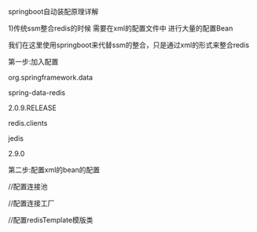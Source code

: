 springboot自动装配原理详解

1)传统ssm整合redis的时候 需要在xml的配置文件中 进行大量的配置Bean

我们在这里使用springboot来代替ssm的整合，只是通过xml的形式来整合redis

第一步:加入配置



<dependency>

<groupId>org.springframework.data</groupId>

<artifactId>spring-data-redis</artifactId>

<version>2.0.9.RELEASE</version>

</dependency>

<dependency>

<groupId>redis.clients</groupId>

<artifactId>jedis</artifactId>

<version>2.9.0</version>

</dependency>


第二步:配置xml的bean的配置



//配置连接池

<bean id="poolConfig" class="redis.clients.jedis.JedisPoolConfig"> <property name="minIdle" value="10"></property> <property name="maxTotal" value="20"></property>

</bean>

//配置连接工厂

<bean id="jedisConnectionFactory" class="org.springframework.data.redis.connection.jedis.JedisConnectionFactory"> <property name="hostName" value="47.104.128.12"></property>

<property name="password" value="123456"></property>

<property name="database" value="0"></property>

<property name="poolConfig" ref="poolConfig"></property>

</bean>


//配置redisTemplate模版类

<bean id="redisTemplate" class="org.springframework.data.redis.core.RedisTemplate"> <property name="connectionFactory" ref="jedisConnectionFactory"/>

<!--如果不配置Serializer，那么存储的时候缺省使用String，如果用User类型存储，那么会提示错误User can't cast to String <property name="keySerializer">

<bean class="org.springframework.data.redis.serializer.StringRedisSerializer"/> </property>

<property name="valueSerializer">

<bean class="org.springframework.data.redis.serializer.GenericJackson2JsonRedisSerializer"/> </property>

<property name="hashKeySerializer">

<bean class="org.springframework.data.redis.serializer.StringRedisSerializer"/> </property>

<property name="hashValueSerializer">

<bean class="org.springframework.data.redis.serializer.GenericJackson2JsonRedisSerializer"/> </property>

</bean>

第三步:导入配置

@ImportResource(locations = "classpath:beans.xml")可以导入xml的配置文件

@SpringBootApplication

@ImportResource(locations = "classpath:beans.xml")

@RestController

public class TulingOpenAutoconfigPrincipleApplication {

@Autowired

private RedisTemplate redisTemplate;

public static void main(String[] args) {

SpringApplication.run(TulingOpenAutoconfigPrincipleApplication.class, args);

}

@RequestMapping("/testRedis")

public String testRedis() {

redisTemplate.opsForValue().set("smlz","smlz");

return "OK";

}

}




2)综上所述 我们发现，若整合redis的时候通过传统的整合，进行了大量的配置,那么我们来看下通过springboot自动装配整合的对比

导入依赖:



<dependency>

<groupId>org.springframework.boot</groupId>

<artifactId>spring-boot-starter-data-redis</artifactId>

</dependency>

修改yml配置文件



spring.redis.host=47.104.128.12

spring.redis.port=6379

spring.redis.password=123456

直接使用(下述代码可以不要配置，为了解决保存使用jdk的序列方式才配置的)





@Bean

public RedisTemplate<Object, Object> redisTemplate(RedisConnectionFactory redisConnectionFactory) { RedisTemplate<Object, Object> template = new RedisTemplate<>(); template.setDefaultSerializer(new Jackson2JsonRedisSerializer<Object>(Object.class)); template.setConnectionFactory(redisConnectionFactory);

return template;

}




3）传统整合和springboot自动装配 优劣势分析。。。。。。。。。。。。





4）自动装配原理前的不得不说的几个注解

4.1)通过@Import注解来导入ImportSelector组件

①:写一个配置类在配置类上标注一个@Import的注解，



@Configuration

@Import(value = {TulingSelector.class})

public class TulingConfig {

}

②：在@Import注解的value值 写自己需要导入的组件

在selectImports方法中 就是你需要导入组件的全类名



public class TulingSelector implements ImportSelector {

@Override

public String[] selectImports(AnnotationMetadata annotationMetadata) { return new String[]{"com.tuling.service.TulingServiceImpl"};

}

}

核心代码:



@RestController

public class TulingController {

//自动注入tulingServiceImpl

@Autowired

private TulingServiceImpl tulingServiceImpl;

@RequestMapping("testTuling")

public String testTuling() {

tulingServiceImpl.testService();

return "tulingOk";

}

}

这里是没有标注其他注解提供给spring包扫描的

public class TulingServiceImpl {

public void testService() {

System.out.println("我是通过importSelector导入进来的service");

}

}

![图片](https://uploader.shimo.im/f/KhBejNdd4mDy6Rst.jpeg!thumbnail?fileGuid=FT8t2GQuIyQSM7oS)























1.2）通过@Import导入ImportBeanDefinitionRegistrar从而进来导入组件

![图片](https://uploader.shimo.im/f/0d3PzWpQxweeP0sH.jpeg!thumbnail?fileGuid=FT8t2GQuIyQSM7oS)











核心代码:



public class TulingImportBeanDefinitionRegistrar implements ImportBeanDefinitionRegistrar { @Override

public void registerBeanDefinitions(AnnotationMetadata annotationMetadata, BeanDefinitionRegistry beanDefinitionReg //定义一个BeanDefinition

RootBeanDefinition rootBeanDefinition = new RootBeanDefinition(TulingDao.class);

//把自定义的bean定义导入到容器中

beanDefinitionRegistry.registerBeanDefinition("tulingDao",rootBeanDefinition);

}

}

通过ImportSelector功能导入进来的

public class TulingServiceImpl {

@Autowired

private TulingDao tulingDao;

public void testService() {

tulingDao.testTulingDao();

System.out.println("我是通过importSelector导入进来的service");

}

}

通过ImportBeanDefinitionRegistar导入进来的

public class TulingDao {

public void testTulingDao() {

System.out.println("我是通过ImportBeanDefinitionRegistrar导入进来tulingDao组件");

}

}

测试结果:

![图片](https://uploader.shimo.im/f/ozmMnLAEocqHMDub.jpeg!thumbnail?fileGuid=FT8t2GQuIyQSM7oS)
























1.3)spring底层条件装配的原理@Conditional

应用要求:比如我有二个组件,一个是TulingLog一个是TulingAspect

而TulingLog是依赖TulingAspect的 只有容器中有TulingAspect组件才会加载TulingLog



tulingLog组件 依赖TulingAspect组件

public class TulingLog {

}

tulingAspect组件

public class TulingAspect {

}

①:自定义条件组件条件



public class TulingConditional implements Condition {

@Override

public boolean matches(ConditionContext conditionContext, AnnotatedTypeMetadata annotatedTypeMetadata) {

//容器中包含tulingAspect组件才返回Ture

if(conditionContext.getBeanFactory().containsBean("tulingAspect")){

return true;

}else{

return false;

}

}

}

-------------------------------------该情况下会加载二个组件--------------------------------------------

@Bean

public TulingAspect tulingAspect() {

System.out.println("TulingAspect组件自动装配到容器中");

return new TulingAspect();

@Bean

@Conditional(value = TulingConditional.class)

public TulingLog tulingLog() {

System.out.println("TulingLog组件自动装配到容器中");

return new TulingLog();

}

-------------------------------------二个组件都不会被加载----------------------------------------

/*@Bean**/

public TulingAspect tulingAspect() {

System.out.println("TulingAspect组件自动装配到容器中");

return new TulingAspect();

}


@Bean

@Conditional(value = TulingConditional.class)

public TulingLog tulingLog() {

System.out.println("TulingLog组件自动装配到容器中");

return new TulingLog();

}






自动装配原理分析 从@SpringbootApplication入手分析

![图片](https://uploader.shimo.im/f/qbU7ZPoOfGta0dvW.jpeg!thumbnail?fileGuid=FT8t2GQuIyQSM7oS)












那我们仔细分析

org.springframework.boot.autoconfigure.AutoConfigurationImportSelector#selectImports




public class AutoConfigurationImportSelector

implements DeferredImportSelector, BeanClassLoaderAware, ResourceLoaderAware, BeanFactoryAware, EnvironmentAware, Ordered {


@Override

public String[] selectImports(AnnotationMetadata annotationMetadata) { if (!isEnabled(annotationMetadata)) {

return NO_IMPORTS;

}

AutoConfigurationMetadata autoConfigurationMetadata = AutoConfigurationMetadataLoader

.loadMetadata(this.beanClassLoader); AnnotationAttributes attributes = getAttributes(annotationMetadata);

//去mata-info/spring.factories文件中查询EnableAutoConfiguration对于值List<String> configurations = getCandidateConfigurations(annotationMetadata,

attributes);

//去除重复的配置类，若我们自己写的starter可能存主重复的

configurations = removeDuplicates(configurations);

Set<String> exclusions = getExclusions(annotationMetadata, attributes); checkExcludedClasses(configurations, exclusions); configurations.removeAll(exclusions);

//根据maven导入的启动器过滤出需要导入的配置类

configurations = filter(configurations, autoConfigurationMetadata); fireAutoConfigurationImportEvents(configurations, exclusions); return StringUtils.toStringArray(configurations);

}

}

//去spring.factories中去查询EnableAutoConfirution类

private static Map<String, List<String>> loadSpringFactories(@Nullable ClassLoader classLoader) { MultiValueMap<String, String> result = cache.get(classLoader);

if (result != null) {

return result;

}

try {

Enumeration<URL> urls = (classLoader != null ? classLoader.getResources(FACTORIES_RESOURCE_LOCATION) : ClassLoader.getSystemResources(FACTORIES_RESOURCE_LOCATION));

result = new LinkedMultiValueMap<>();

while (urls.hasMoreElements()) {

URL url = urls.nextElement();

UrlResource resource = new UrlResource(url);

Properties properties = PropertiesLoaderUtils.loadProperties(resource); for (Map.Entry<?, ?> entry : properties.entrySet()) {

List<String> factoryClassNames = Arrays.asList( StringUtils.commaDelimitedListToStringArray((String) entry.getValue()));

result.addAll((String) entry.getKey(), factoryClassNames);

}

}

cache.put(classLoader, result);

return result;

}

catch (IOException ex) {

throw new IllegalArgumentException("Unable to load factories from location [" + FACTORIES_RESOURCE_LOCATION + "]", ex);

}

}

![图片](https://uploader.shimo.im/f/jr0oLIXMiSNZMFlg.jpeg!thumbnail?fileGuid=FT8t2GQuIyQSM7oS)

然后我们分析RedisAutoConfiguration类

导入了三个组件RedisTemplateStringRedisTemplate

JedisConnectionConfiguration




@Configuration

@ConditionalOnClass(RedisOperations.class)

@EnableConfigurationProperties(RedisProperties.class)

@Import({ LettuceConnectionConfiguration.class, JedisConnectionConfiguration.class })

public class RedisAutoConfiguration {

//导入redisTemplate

@Bean

@ConditionalOnMissingBean(name = "redisTemplate")

public RedisTemplate<Object, Object> redisTemplate(

RedisConnectionFactory redisConnectionFactory) throws UnknownHostException { RedisTemplate<Object, Object> template = new RedisTemplate<>(); template.setConnectionFactory(redisConnectionFactory); return template;

}

@Bean

@ConditionalOnMissingBean

public StringRedisTemplate stringRedisTemplate(

RedisConnectionFactory redisConnectionFactory) throws UnknownHostException { StringRedisTemplate template = new StringRedisTemplate(); template.setConnectionFactory(redisConnectionFactory); return template;

}

}

=====================================JedisConnectionConfiguration===================

@Configuration

@ConditionalOnClass({ GenericObjectPool.class, JedisConnection.class, Jedis.class })

class JedisConnectionConfiguration extends RedisConnectionConfiguration {

private final RedisProperties properties;

private final List<JedisClientConfigurationBuilderCustomizer> builderCustomizers;

JedisConnectionConfiguration(RedisProperties properties,

ObjectProvider<RedisSentinelConfiguration> sentinelConfiguration,

ObjectProvider<RedisClusterConfiguration> clusterConfiguration,

ObjectProvider<List<JedisClientConfigurationBuilderCustomizer>> builderCustomizers) {

super(properties, sentinelConfiguration, clusterConfiguration);

this.properties = properties;

this.builderCustomizers = builderCustomizers

.getIfAvailable(Collections::emptyList);

}

@Bean

@ConditionalOnMissingBean(RedisConnectionFactory.class)

public JedisConnectionFactory redisConnectionFactory() throws UnknownHostException { return createJedisConnectionFactory();

}

private JedisConnectionFactory createJedisConnectionFactory() { JedisClientConfiguration clientConfiguration = getJedisClientConfiguration();

if (getSentinelConfig() != null) {

return new JedisConnectionFactory(getSentinelConfig(), clientConfiguration);

}

if (getClusterConfiguration() != null) {

return new JedisConnectionFactory(getClusterConfiguration(), clientConfiguration);

}

return new JedisConnectionFactory(getStandaloneConfig(), clientConfiguration);

}

private JedisClientConfiguration getJedisClientConfiguration() { JedisClientConfigurationBuilder builder = applyProperties(

JedisClientConfiguration.builder()); RedisProperties.Pool pool = this.properties.getJedis().getPool(); if (pool != null) {

applyPooling(pool, builder);

}

if (StringUtils.hasText(this.properties.getUrl())) {

customizeConfigurationFromUrl(builder);

}

customize(builder);

return builder.build();

}

private JedisClientConfigurationBuilder applyProperties(

JedisClientConfigurationBuilder builder) {

if (this.properties.isSsl()) {

builder.useSsl();

}

if (this.properties.getTimeout() != null) {

Duration timeout = this.properties.getTimeout();

builder.readTimeout(timeout).connectTimeout(timeout);

}

return builder;

}

private void applyPooling(RedisProperties.Pool pool, JedisClientConfiguration.JedisClientConfigurationBuilder builder) {

builder.usePooling().poolConfig(jedisPoolConfig(pool));

}

private JedisPoolConfig jedisPoolConfig(RedisProperties.Pool pool) { JedisPoolConfig config = new JedisPoolConfig(); config.setMaxTotal(pool.getMaxActive()); config.setMaxIdle(pool.getMaxIdle()); config.setMinIdle(pool.getMinIdle());

if (pool.getMaxWait() != null) {

config.setMaxWaitMillis(pool.getMaxWait().toMillis());

}

return config;

}

}

